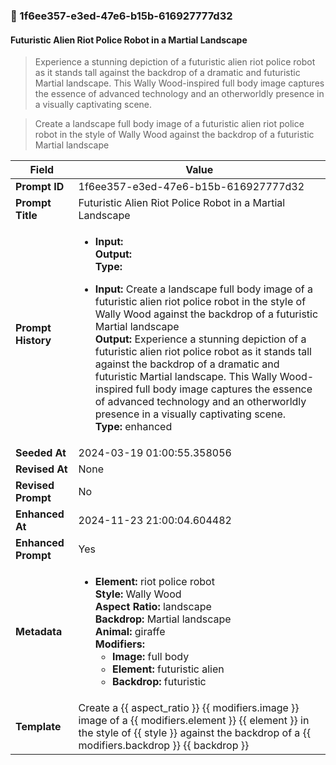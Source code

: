 

### 📜 1f6ee357-e3ed-47e6-b15b-616927777d32

#### Futuristic Alien Riot Police Robot in a Martial Landscape

> Experience a stunning depiction of a futuristic alien riot police robot as it stands tall against the backdrop of a dramatic and futuristic Martial landscape. This Wally Wood-inspired full body image captures the essence of advanced technology and an otherworldly presence in a visually captivating scene.

> Create a landscape full body image of a futuristic alien riot police robot in the style of Wally Wood against the backdrop of a futuristic Martial landscape

| Field          | Value                                                                                                                                                                      |
|----------------|----------------------------------------------------------------------------------------------------------------------------------------------------------------------------|
| **Prompt ID**  | 1f6ee357-e3ed-47e6-b15b-616927777d32                                                                                                                                                            |
| **Prompt Title**  | Futuristic Alien Riot Police Robot in a Martial Landscape                                                                                                                                                            |
| **Prompt History** | <ul><li>**Input:**  <br> **Output:**  <br> **Type:** </li></ul><ul><li>**Input:** Create a landscape full body image of a futuristic alien riot police robot in the style of Wally Wood against the backdrop of a futuristic Martial landscape <br> **Output:** Experience a stunning depiction of a futuristic alien riot police robot as it stands tall against the backdrop of a dramatic and futuristic Martial landscape. This Wally Wood-inspired full body image captures the essence of advanced technology and an otherworldly presence in a visually captivating scene. <br> **Type:** enhanced</li></ul> |
| **Seeded At** | 2024-03-19 01:00:55.358056                                                                                                                                                   |
| **Revised At** | None                                                                                                                                                   |
| **Revised Prompt** | No                                                                                                                                                                      |
| **Enhanced At** | 2024-11-23 21:00:04.604482                                                                                                                                                  |
| **Enhanced Prompt** | Yes                                                                                                                                                                    |
| **Metadata**   | <ul><li>**Element:** riot police robot <br> **Style:** Wally Wood <br> **Aspect Ratio:** landscape <br> **Backdrop:** Martial landscape <br> **Animal:** giraffe <br> **Modifiers:**<ul><li>**Image:** full body</li><li>**Element:** futuristic alien</li><li>**Backdrop:** futuristic</li></ul></li></ul> |
| **Template**   | Create a {{ aspect_ratio }} {{ modifiers.image }} image of a {{ modifiers.element }} {{ element }} in the style of {{ style }} against the backdrop of a {{ modifiers.backdrop }} {{ backdrop }}                                                                                                                                           |


